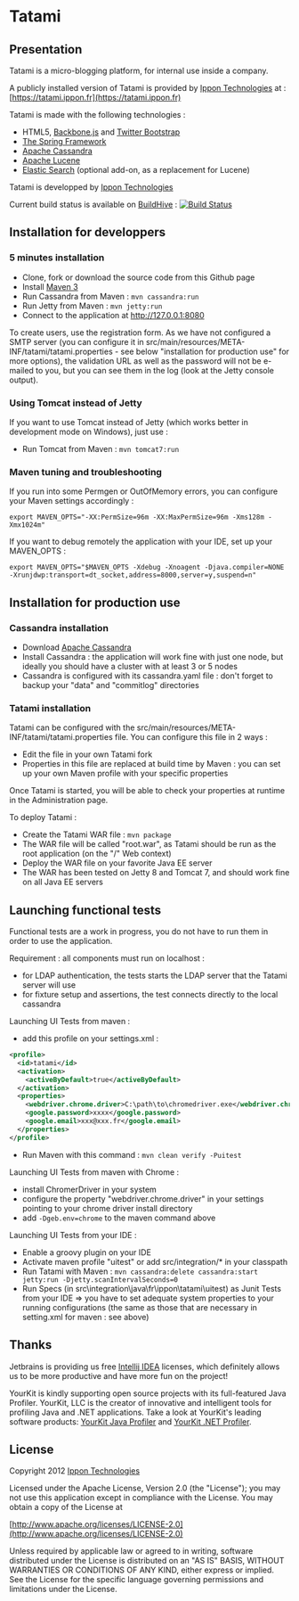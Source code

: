 Tatami
================

Presentation
------------------

Tatami is a micro-blogging platform, for internal use inside a company.

A publicly installed version of Tatami is provided by [Ippon Technologies](http://www.ippon.fr) at : [https://tatami.ippon.fr](https://tatami.ippon.fr)

Tatami is made with the following technologies :

- HTML5, [Backbone.js](http://backbonejs.org/) and [Twitter Bootstrap](http://twitter.github.com/bootstrap/)
- [The Spring Framework](http://www.springsource.org/)
- [Apache Cassandra](http://cassandra.apache.org/)
- [Apache Lucene](http://lucene.apache.org/core/)
- [Elastic Search](http://www.elasticsearch.org/) (optional add-on, as a replacement for Lucene)

Tatami is developped by [Ippon Technologies](http://www.ippon.fr)

Current build status is available on [BuildHive](https://buildhive.cloudbees.com/job/ippontech/job/tatami/) : [![Build Status](https://buildhive.cloudbees.com/job/ippontech/job/tatami/badge/icon)](https://buildhive.cloudbees.com/job/ippontech/job/tatami/)

Installation for developpers
---------------------------------------

### 5 minutes installation

- Clone, fork or download the source code from this Github page
- Install [Maven 3](http://maven.apache.org/)
- Run Cassandra from Maven : `mvn cassandra:run`
- Run Jetty from Maven : `mvn jetty:run`
- Connect to the application at http://127.0.0.1:8080

To create users, use the registration form. As we have not configured a SMTP server (you can configure it in src/main/resources/META-INF/tatami/tatami.properties - see below "installation for production use" for more options), the validation URL as well as the password will not be e-mailed to you, but you can see them in the log (look at the Jetty console output).

### Using Tomcat instead of Jetty

If you want to use Tomcat instead of Jetty (which works better in development mode on Windows), just use :

- Run Tomcat from Maven : `mvn tomcat7:run`

### Maven tuning and troubleshooting

If you run into some Permgen or OutOfMemory errors, you can configure your Maven settings accordingly :
```
export MAVEN_OPTS="-XX:PermSize=96m -XX:MaxPermSize=96m -Xms128m -Xmx1024m"
```

If you want to debug remotely the application with your IDE, set up your MAVEN_OPTS :
```
export MAVEN_OPTS="$MAVEN_OPTS -Xdebug -Xnoagent -Djava.compiler=NONE -Xrunjdwp:transport=dt_socket,address=8000,server=y,suspend=n"
```

Installation for production use
---------------------------------------

### Cassandra installation

- Download [Apache Cassandra](http://cassandra.apache.org/)
- Install Cassandra : the application will work fine with just one node, but ideally you should have a cluster with at least 3 or 5 nodes
- Cassandra is configured with its cassandra.yaml file : don't forget to backup your "data" and "commitlog" directories

### Tatami installation

Tatami can be configured with the src/main/resources/META-INF/tatami/tatami.properties file. You can configure this file in 2 ways :

- Edit the file in your own Tatami fork
- Properties in this file are replaced at build time by Maven : you can set up your own Maven profile with your specific properties

Once Tatami is started, you will be able to check your properties at runtime in the Administration page.

To deploy Tatami :

- Create the Tatami WAR file : `mvn package`
- The WAR file will be called "root.war", as Tatami should be run as the root application (on the "/" Web context)
- Deploy the WAR file on your favorite Java EE server
- The WAR has been tested on Jetty 8 and Tomcat 7, and should work fine on all Java EE servers

Launching functional tests
---------------------------------------

Functional tests are a work in progress, you do not have to run them in order to use the application.

Requirement : all components must run on localhost :

- for LDAP authentication, the tests starts the LDAP server that the Tatami server will use
- for fixture setup and assertions, the test connects directly to the local cassandra

Launching UI Tests from maven :

- add this profile on your settings.xml :
```xml
<profile>
  <id>tatami</id>
  <activation>
    <activeByDefault>true</activeByDefault>
  </activation>
  <properties>
    <webdriver.chrome.driver>C:\path\to\chromedriver.exe</webdriver.chrome.driver><!--optional-->
    <google.password>xxxx</google.password>
    <google.email>xxx@xxx.fr</google.email>
  </properties>
</profile>
```

- Run Maven with this command : `mvn clean verify -Puitest`

Launching UI Tests from maven with Chrome :

- install ChromerDriver in your system
- configure the property "webdriver.chrome.driver" in your settings pointing to your chrome driver install directory
- add `-Dgeb.env=chrome` to the maven command above

Launching UI Tests from your IDE :

- Enable a groovy plugin on your IDE
- Activate maven profile "uitest" or add src/integration/* in your classpath
- Run Tatami with Maven : `mvn cassandra:delete cassandra:start jetty:run -Djetty.scanIntervalSeconds=0`
- Run Specs (in src\integration\java\fr\ippon\tatami\uitest) as Junit Tests from your IDE
  => you have to set adequate system properties to your running configurations (the same as those that are necessary in setting.xml for maven : see above)


Thanks
------

Jetbrains is providing us free [Intellij IDEA](http://www.jetbrains.com/idea/) licenses, 
which definitely allows us to be more productive and have more fun on the project!

YourKit is kindly supporting open source projects with its full-featured Java Profiler.
YourKit, LLC is the creator of innovative and intelligent tools for profiling
Java and .NET applications. Take a look at YourKit's leading software products:
[YourKit Java Profiler](http://www.yourkit.com/java/profiler/index.jsp) and
[YourKit .NET Profiler](http://www.yourkit.com/.net/profiler/index.jsp).

License
-------

Copyright 2012 [Ippon Technologies](http://www.ippon.fr)

Licensed under the Apache License, Version 2.0 (the "License");
you may not use this application except in compliance with the License.
You may obtain a copy of the License at

[http://www.apache.org/licenses/LICENSE-2.0](http://www.apache.org/licenses/LICENSE-2.0)

Unless required by applicable law or agreed to in writing, software
distributed under the License is distributed on an "AS IS" BASIS,
WITHOUT WARRANTIES OR CONDITIONS OF ANY KIND, either express or implied.
See the License for the specific language governing permissions and
limitations under the License.
